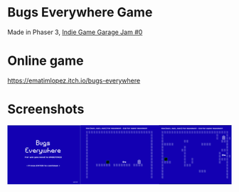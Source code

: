 # Bugs Everywhere Game
Made in Phaser 3,
[Indie Game Garage Jam #0](https://itch.io/jam/igg-weekly-jam-0)

# Online game
https://ematimlopez.itch.io/bugs-everywhere

# Screenshots
![Screenshot](https://raw.githubusercontent.com/emanueltimlopez/bugs-everywhere/master/screenshot.jpg)